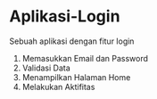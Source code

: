 # Aplikasi-Login
Sebuah aplikasi dengan fitur login
1. Memasukkan Email dan Password
2. Validasi Data
3. Menampilkan Halaman Home
4. Melakukan Aktifitas
